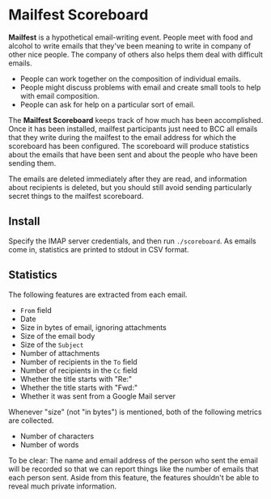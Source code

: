 Mailfest Scoreboard
======

**Mailfest** is a hypothetical email-writing event. People meet with food and
alcohol to write emails that they've been meaning to write in company of other
nice people. The company of others also helps them deal with difficult emails.

* People can work together on the composition of individual emails.
* People might discuss problems with email and create small tools to help with
    email composition.
* People can ask for help on a particular sort of email.

The **Mailfest Scoreboard** keeps track of how much has been accomplished.
Once it has been installed, mailfest participants just need to BCC all emails
that they write during the mailfest to the email address for which the
scoreboard has been configured. The scoreboard will produce statistics about
the emails that have been sent and about the people who have been sending them.

The emails are deleted immediately after they are read, and information about
recipients is deleted, but you should still avoid sending particularly secret
things to the mailfest scoreboard.

## Install
Specify the IMAP server credentials, and then run `./scoreboard`.
As emails come in, statistics are printed to stdout in CSV format.

## Statistics
The following features are extracted from each email.

* `From` field
* Date
* Size in bytes of email, ignoring attachments
* Size of the email body
* Size of the `Subject`
* Number of attachments
* Number of recipients in the `To` field
* Number of recipients in the `Cc` field
* Whether the title starts with "Re:"
* Whether the title starts with "Fwd:"
* Whether it was sent from a Google Mail server

Whenever "size" (not "in bytes") is mentioned, both of the following metrics are collected.

* Number of characters
* Number of words

To be clear: The name and email address of the person who sent the email
will be recorded so that we can report things like the number of emails that
each person sent. Aside from this feature, the features shouldn't be able to
reveal much private information.
